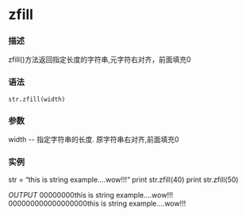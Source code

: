 # zfill

### 描述
zfill()方法返回指定长度的字符串,元字符右对齐，前面填充0

### 语法
`str.zfill(width)`

### 参数
width -- 指定字符串的长度. 原字符串右对齐,前面填充0

### 实例
str =  “this is string example....wow!!!“
print str.zfill(40) 
print str.zfill(50)

_OUTPUT_
00000000this  is  string example....wow!!!
000000000000000000this  is  string example....wow!!!
